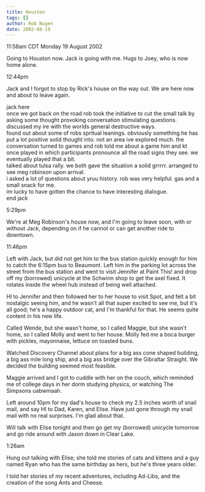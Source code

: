 ```yaml
---
title: Houston
tags: []
author: Rob Nugen
date: 2002-08-19
---
```


<p class=date>11:58am CDT Monday 19 August 2002</p>

<p>Going to Houston now.  Jack is going with me.  Hugs to Joey, who is
now home alone.</p>

<p class=date>12:44pm</p>

<p>Jack and I forgot to stop by Rick's house on the way out.  We are
here now and about to leave again.</p>

<p class=message>jack here
<br>once we got back on the road rob took the initiative to cut the small
talk by asking some thought provoking conversation stimulating
questions.
<br>discussed my ire with the worlds general destructive ways.
<br>found out about some of robs spritual leanings. obviously something he
has put a lot positive solid  thought into. not an area ive explored much.
the conversation turned to games and rob told me about a game him and
kt once played in which  participants pronounce all the road signs
they see. we eventually played that a bit.
<br>talked about tulsa rally. we both gave the situation a solid grrrrr.
arranged to see meg robinson upon arrival.
<br>i asked a lot of questions about yruu history. rob was very helpful. 
gas and a small snack for me. 
<br>im lucky to have gotten the chance to have interesting dialogue.
<br>end jack</p>

<p class=date>5:29pm</p>

<p>We're at Meg Robinson's house now, and I'm going to leave soon,
with or without Jack, depending on if he cannot or can get another
ride to downtown.</p>

<p class=date>11:46pm</p>

<p>Left with Jack, but did not get him to the bus station quickly
enough for him to catch the 6:15pm bus to Beaumont.  Left him in the
parking lot across the street from the bus station and went to visit
Jennifer at Paint This! and drop off my (borrowed) unicycle at the
Schwinn shop to get the axel fixed.  It rotates inside the wheel hub
instead of being well attached.</p>

<p>HI to Jennifer and then followed her to her house to visit Spot,
and felt a bit nostalgic seeing him, and he wasn't all that super
excited to see me, but it's all good; he's a happy outdoor cat, and
I'm thankful for that.  He seems quite content in his new life.</p>

<p>Called Wende, but she wasn't home, so I called Maggie, but she
wasn't home, so I called Molly and went to her house.  Molly fed me a
boca burger with pickles, mayonnaise, lettuce on toasted buns.</p>

<p>Watched Discovery Channel about plans for a big ass cone shaped
building, a big ass mile long ship, and a big ass bridge over the
Gibraltar Straight.  We decided the building seemed most feasible.</p>

<p>Maggie arrived and I got to cuddle with her on the couch, which
reminded me of college days in her dorm studying physics, or watching
The Simpsons uabwmaah.</p>

<p>Left around 10pm for my dad's house to check my 2.5 inches worth of
snail mail, and say HI to Dad, Karen, and Elise.  Have just gone
through my snail mail with no real surprises.  I'm glad about
that.</p>

<p>Will talk with Elise tonight and then go get my (borrowed) unicycle
tomorrow and go ride around with Jason down in Clear Lake.</p>

<p class=date>1:26am</p>

<p>Hung out talking with Elise; she told me stories of cats and
kittens and a guy named Ryan who has the same birthday as hers, but
he's three years older.</p>

<p>I told her stories of my recent adventures, including Ad-Libs, and
the creation of the song Ants and Cheese.</p>
